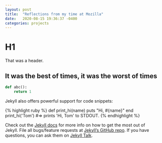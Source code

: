 ```yaml
---
layout: post
title:  "Reflections from my time at Mozilla"
date:   2020-08-15 19:36:37 -0400
categories: projects
---
```


# H1

That was a header.

## It was the best of times, it was the worst of times

```python
def abc():
    return 1
```

Jekyll also offers powerful support for code snippets:

{% highlight ruby %}
def print_hi(name)
  puts "Hi, #{name}"
end
print_hi('Tom')
#=> prints 'Hi, Tom' to STDOUT.
{% endhighlight %}

Check out the [Jekyll docs][jekyll-docs] for more info on how to get the most out of Jekyll. File all bugs/feature requests at [Jekyll’s GitHub repo][jekyll-gh]. If you have questions, you can ask them on [Jekyll Talk][jekyll-talk].

[jekyll-docs]: https://jekyllrb.com/docs/home
[jekyll-gh]:   https://github.com/jekyll/jekyll
[jekyll-talk]: https://talk.jekyllrb.com/
